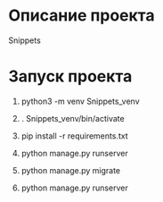 # Описание проекта
Snippets

# Запуск проекта
1. python3 -m venv Snippets_venv
2. . Snippets_venv/bin/activate
3. pip install -r requirements.txt
4. python manage.py runserver



4. python manage.py migrate
5. python manage.py runserver

